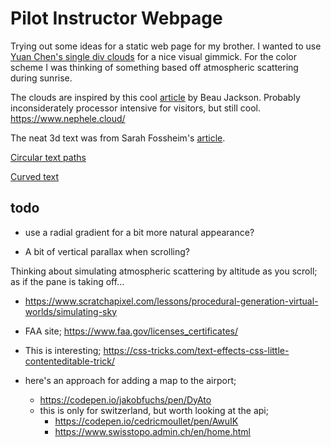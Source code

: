 # Pilot Instructor Webpage

Trying out some ideas for a static web page for my brother. I wanted to use [Yuan Chen's single div clouds](https://codepen.io/yuanchuan/pen/f70a1f9435dc90197b253b26b4d69d42) for a nice visual gimmick. For the color scheme I was thinking of something based off atmospheric scattering during sunrise.

The clouds are inspired by this cool [article](https://css-tricks.com/drawing-realistic-clouds-with-svg-and-css/) by Beau Jackson. Probably inconsiderately processor intensive for visitors, but still cool. https://www.nephele.cloud/

The neat 3d text was from Sarah Fossheim's [article](https://css-tricks.com/creating-playful-effects-with-css-text-shadows/).

[Circular text paths](https://css-tricks.com/using-css-to-set-text-inside-a-circle/)

[Curved text](https://css-tricks.com/snippets/svg/curved-text-along-path/)

## todo

 - use a radial gradient for a bit more natural appearance?

 - A bit of vertical parallax when scrolling?

Thinking about simulating atmospheric scattering by altitude as you scroll; as if the pane is taking off...
 - https://www.scratchapixel.com/lessons/procedural-generation-virtual-worlds/simulating-sky

- FAA site; https://www.faa.gov/licenses_certificates/

- This is interesting; https://css-tricks.com/text-effects-css-little-contenteditable-trick/

- here's an approach for adding a map to the airport;
  - https://codepen.io/jakobfuchs/pen/DyAto
  - this is only for switzerland, but worth looking at the api;
    - https://codepen.io/cedricmoullet/pen/AwuIK
    - https://www.swisstopo.admin.ch/en/home.html
